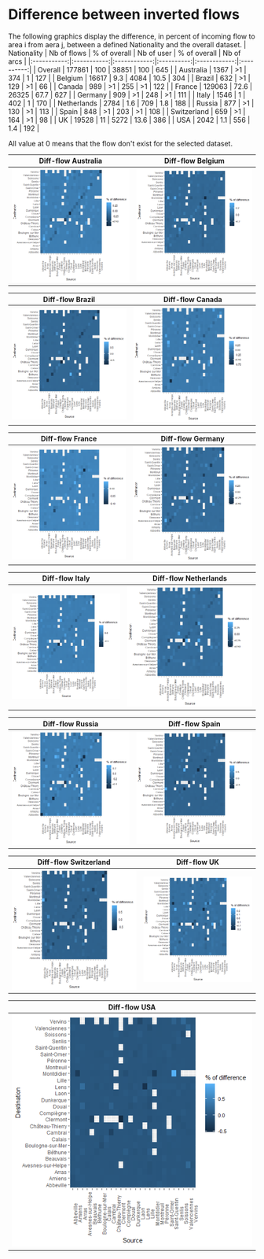 # Difference between inverted flows

The following graphics display the difference, in percent of incoming flow to area i from aera j, between a defined Nationality and the overall dataset.
| Nationality | Nb of flows | % of overall | Nb of user | % of overall | Nb of arcs |
|:-----------:|:-----------:|:------------:|:----------:|:------------:|:----------:|
|   Overall   |    177861   |      100     |    38851   |      100     |     645    |
|  Australia  |     1367    |      >1      |     374    |       1      |     127    |
|   Belgium   |    16617    |      9.3     |    4084    |     10.5     |     304    |
|    Brazil   |     632     |      >1      |     129    |      >1      |     66     |
|    Canada   |     989     |      >1      |     255    |      >1      |     122    |
|    France   |    129063   |     72.6     |    26325   |     67.7     |     627    |
|   Germany   |     909     |      >1      |     248    |      >1      |     111    |
|    Italy    |     1546    |       1      |     402    |       1      |     170    |
| Netherlands |     2784    |      1.6     |     709    |      1.8     |     188    |
|    Russia   |     877     |      >1      |     130    |      >1      |     113    |
|    Spain    |     848     |      >1      |     203    |      >1      |     108    |
| Switzerland |     659     |      >1      |     164    |      >1      |     98     |
|      UK     |    19528    |      11      |    5272    |     13.6     |     386    |
|     USA     |     2042    |      1.1     |     556    |      1.4     |     192    |
    
All value at 0 means that the flow don't exist for the selected dataset.

Diff-flow Australia       | Diff-flow Belgium       |
:-------------------------:|:-------------------------:|
![](inverteddiffflowAustralia.png)  | ![](inverteddiffflowBelgium.png)  |

 Diff-flow Brazil       | Diff-flow Canada       |
:-------------------------:|:-------------------------:|
![](inverteddiffflowBrazil.png)  | ![](inverteddiffflowCanada.png)  |

Diff-flow France       | Diff-flow Germany       |
:-------------------------:|:-------------------------:|
![](inverteddiffflowFrance.png)  | ![](inverteddiffflowGermany.png)  |

Diff-flow Italy       | Diff-flow Netherlands       |
:-------------------------:|:-------------------------:|
![](inverteddiffflowItaly.png)  | ![](inverteddiffflowNetherlands.png)  |

Diff-flow Russia       | Diff-flow Spain       |
:-------------------------:|:-------------------------:|
![](inverteddiffflowRussia.png)  | ![](interteddiffflowSpain.png)  |

Diff-flow Switzerland       | Diff-flow UK       |
:-------------------------:|:-------------------------:|
![](inverteddiffflowSwitzerland.png)  | ![](inverteddiffflowUK.png)  |

Diff-flow USA       |
:-------------------------:|
![](inverteddiffflowUSA.png)  | 

